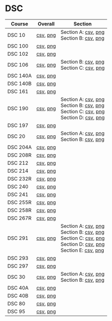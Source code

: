 # DSC

| Course | Overall | Section |
| ------ | ------- | ------- |
| DSC 10 | [csv](https://github.com/UCSD-Historical-Enrollment-Data/2025Spring/blob/main/overall/DSC%2010.csv), [png](https://raw.githubusercontent.com/UCSD-Historical-Enrollment-Data/2025Spring/main/plot_overall/DSC%2010.png) | Section A: [csv](https://github.com/UCSD-Historical-Enrollment-Data/2025Spring/blob/main/section/DSC%2010_A.csv), [png](https://raw.githubusercontent.com/UCSD-Historical-Enrollment-Data/2025Spring/main/plot_section/DSC%2010_A.png)<br>Section B: [csv](https://github.com/UCSD-Historical-Enrollment-Data/2025Spring/blob/main/section/DSC%2010_B.csv), [png](https://raw.githubusercontent.com/UCSD-Historical-Enrollment-Data/2025Spring/main/plot_section/DSC%2010_B.png) |
| DSC 100 | [csv](https://github.com/UCSD-Historical-Enrollment-Data/2025Spring/blob/main/overall/DSC%20100.csv), [png](https://raw.githubusercontent.com/UCSD-Historical-Enrollment-Data/2025Spring/main/plot_overall/DSC%20100.png) |  |
| DSC 102 | [csv](https://github.com/UCSD-Historical-Enrollment-Data/2025Spring/blob/main/overall/DSC%20102.csv), [png](https://raw.githubusercontent.com/UCSD-Historical-Enrollment-Data/2025Spring/main/plot_overall/DSC%20102.png) |  |
| DSC 106 | [csv](https://github.com/UCSD-Historical-Enrollment-Data/2025Spring/blob/main/overall/DSC%20106.csv), [png](https://raw.githubusercontent.com/UCSD-Historical-Enrollment-Data/2025Spring/main/plot_overall/DSC%20106.png) | Section B: [csv](https://github.com/UCSD-Historical-Enrollment-Data/2025Spring/blob/main/section/DSC%20106_B.csv), [png](https://raw.githubusercontent.com/UCSD-Historical-Enrollment-Data/2025Spring/main/plot_section/DSC%20106_B.png)<br>Section C: [csv](https://github.com/UCSD-Historical-Enrollment-Data/2025Spring/blob/main/section/DSC%20106_C.csv), [png](https://raw.githubusercontent.com/UCSD-Historical-Enrollment-Data/2025Spring/main/plot_section/DSC%20106_C.png) |
| DSC 140A | [csv](https://github.com/UCSD-Historical-Enrollment-Data/2025Spring/blob/main/overall/DSC%20140A.csv), [png](https://raw.githubusercontent.com/UCSD-Historical-Enrollment-Data/2025Spring/main/plot_overall/DSC%20140A.png) |  |
| DSC 140B | [csv](https://github.com/UCSD-Historical-Enrollment-Data/2025Spring/blob/main/overall/DSC%20140B.csv), [png](https://raw.githubusercontent.com/UCSD-Historical-Enrollment-Data/2025Spring/main/plot_overall/DSC%20140B.png) |  |
| DSC 161 | [csv](https://github.com/UCSD-Historical-Enrollment-Data/2025Spring/blob/main/overall/DSC%20161.csv), [png](https://raw.githubusercontent.com/UCSD-Historical-Enrollment-Data/2025Spring/main/plot_overall/DSC%20161.png) |  |
| DSC 190 | [csv](https://github.com/UCSD-Historical-Enrollment-Data/2025Spring/blob/main/overall/DSC%20190.csv), [png](https://raw.githubusercontent.com/UCSD-Historical-Enrollment-Data/2025Spring/main/plot_overall/DSC%20190.png) | Section A: [csv](https://github.com/UCSD-Historical-Enrollment-Data/2025Spring/blob/main/section/DSC%20190_A.csv), [png](https://raw.githubusercontent.com/UCSD-Historical-Enrollment-Data/2025Spring/main/plot_section/DSC%20190_A.png)<br>Section B: [csv](https://github.com/UCSD-Historical-Enrollment-Data/2025Spring/blob/main/section/DSC%20190_B.csv), [png](https://raw.githubusercontent.com/UCSD-Historical-Enrollment-Data/2025Spring/main/plot_section/DSC%20190_B.png)<br>Section C: [csv](https://github.com/UCSD-Historical-Enrollment-Data/2025Spring/blob/main/section/DSC%20190_C.csv), [png](https://raw.githubusercontent.com/UCSD-Historical-Enrollment-Data/2025Spring/main/plot_section/DSC%20190_C.png)<br>Section D: [csv](https://github.com/UCSD-Historical-Enrollment-Data/2025Spring/blob/main/section/DSC%20190_D.csv), [png](https://raw.githubusercontent.com/UCSD-Historical-Enrollment-Data/2025Spring/main/plot_section/DSC%20190_D.png) |
| DSC 197 | [csv](https://github.com/UCSD-Historical-Enrollment-Data/2025Spring/blob/main/overall/DSC%20197.csv), [png](https://raw.githubusercontent.com/UCSD-Historical-Enrollment-Data/2025Spring/main/plot_overall/DSC%20197.png) |  |
| DSC 20 | [csv](https://github.com/UCSD-Historical-Enrollment-Data/2025Spring/blob/main/overall/DSC%2020.csv), [png](https://raw.githubusercontent.com/UCSD-Historical-Enrollment-Data/2025Spring/main/plot_overall/DSC%2020.png) | Section A: [csv](https://github.com/UCSD-Historical-Enrollment-Data/2025Spring/blob/main/section/DSC%2020_A.csv), [png](https://raw.githubusercontent.com/UCSD-Historical-Enrollment-Data/2025Spring/main/plot_section/DSC%2020_A.png)<br>Section B: [csv](https://github.com/UCSD-Historical-Enrollment-Data/2025Spring/blob/main/section/DSC%2020_B.csv), [png](https://raw.githubusercontent.com/UCSD-Historical-Enrollment-Data/2025Spring/main/plot_section/DSC%2020_B.png) |
| DSC 204A | [csv](https://github.com/UCSD-Historical-Enrollment-Data/2025Spring/blob/main/overall/DSC%20204A.csv), [png](https://raw.githubusercontent.com/UCSD-Historical-Enrollment-Data/2025Spring/main/plot_overall/DSC%20204A.png) |  |
| DSC 208R | [csv](https://github.com/UCSD-Historical-Enrollment-Data/2025Spring/blob/main/overall/DSC%20208R.csv), [png](https://raw.githubusercontent.com/UCSD-Historical-Enrollment-Data/2025Spring/main/plot_overall/DSC%20208R.png) |  |
| DSC 212 | [csv](https://github.com/UCSD-Historical-Enrollment-Data/2025Spring/blob/main/overall/DSC%20212.csv), [png](https://raw.githubusercontent.com/UCSD-Historical-Enrollment-Data/2025Spring/main/plot_overall/DSC%20212.png) |  |
| DSC 214 | [csv](https://github.com/UCSD-Historical-Enrollment-Data/2025Spring/blob/main/overall/DSC%20214.csv), [png](https://raw.githubusercontent.com/UCSD-Historical-Enrollment-Data/2025Spring/main/plot_overall/DSC%20214.png) |  |
| DSC 232R | [csv](https://github.com/UCSD-Historical-Enrollment-Data/2025Spring/blob/main/overall/DSC%20232R.csv), [png](https://raw.githubusercontent.com/UCSD-Historical-Enrollment-Data/2025Spring/main/plot_overall/DSC%20232R.png) |  |
| DSC 240 | [csv](https://github.com/UCSD-Historical-Enrollment-Data/2025Spring/blob/main/overall/DSC%20240.csv), [png](https://raw.githubusercontent.com/UCSD-Historical-Enrollment-Data/2025Spring/main/plot_overall/DSC%20240.png) |  |
| DSC 241 | [csv](https://github.com/UCSD-Historical-Enrollment-Data/2025Spring/blob/main/overall/DSC%20241.csv), [png](https://raw.githubusercontent.com/UCSD-Historical-Enrollment-Data/2025Spring/main/plot_overall/DSC%20241.png) |  |
| DSC 255R | [csv](https://github.com/UCSD-Historical-Enrollment-Data/2025Spring/blob/main/overall/DSC%20255R.csv), [png](https://raw.githubusercontent.com/UCSD-Historical-Enrollment-Data/2025Spring/main/plot_overall/DSC%20255R.png) |  |
| DSC 258R | [csv](https://github.com/UCSD-Historical-Enrollment-Data/2025Spring/blob/main/overall/DSC%20258R.csv), [png](https://raw.githubusercontent.com/UCSD-Historical-Enrollment-Data/2025Spring/main/plot_overall/DSC%20258R.png) |  |
| DSC 267R | [csv](https://github.com/UCSD-Historical-Enrollment-Data/2025Spring/blob/main/overall/DSC%20267R.csv), [png](https://raw.githubusercontent.com/UCSD-Historical-Enrollment-Data/2025Spring/main/plot_overall/DSC%20267R.png) |  |
| DSC 291 | [csv](https://github.com/UCSD-Historical-Enrollment-Data/2025Spring/blob/main/overall/DSC%20291.csv), [png](https://raw.githubusercontent.com/UCSD-Historical-Enrollment-Data/2025Spring/main/plot_overall/DSC%20291.png) | Section A: [csv](https://github.com/UCSD-Historical-Enrollment-Data/2025Spring/blob/main/section/DSC%20291_A.csv), [png](https://raw.githubusercontent.com/UCSD-Historical-Enrollment-Data/2025Spring/main/plot_section/DSC%20291_A.png)<br>Section B: [csv](https://github.com/UCSD-Historical-Enrollment-Data/2025Spring/blob/main/section/DSC%20291_B.csv), [png](https://raw.githubusercontent.com/UCSD-Historical-Enrollment-Data/2025Spring/main/plot_section/DSC%20291_B.png)<br>Section C: [csv](https://github.com/UCSD-Historical-Enrollment-Data/2025Spring/blob/main/section/DSC%20291_C.csv), [png](https://raw.githubusercontent.com/UCSD-Historical-Enrollment-Data/2025Spring/main/plot_section/DSC%20291_C.png)<br>Section D: [csv](https://github.com/UCSD-Historical-Enrollment-Data/2025Spring/blob/main/section/DSC%20291_D.csv), [png](https://raw.githubusercontent.com/UCSD-Historical-Enrollment-Data/2025Spring/main/plot_section/DSC%20291_D.png)<br>Section E: [csv](https://github.com/UCSD-Historical-Enrollment-Data/2025Spring/blob/main/section/DSC%20291_E.csv), [png](https://raw.githubusercontent.com/UCSD-Historical-Enrollment-Data/2025Spring/main/plot_section/DSC%20291_E.png) |
| DSC 293 | [csv](https://github.com/UCSD-Historical-Enrollment-Data/2025Spring/blob/main/overall/DSC%20293.csv), [png](https://raw.githubusercontent.com/UCSD-Historical-Enrollment-Data/2025Spring/main/plot_overall/DSC%20293.png) |  |
| DSC 297 | [csv](https://github.com/UCSD-Historical-Enrollment-Data/2025Spring/blob/main/overall/DSC%20297.csv), [png](https://raw.githubusercontent.com/UCSD-Historical-Enrollment-Data/2025Spring/main/plot_overall/DSC%20297.png) |  |
| DSC 30 | [csv](https://github.com/UCSD-Historical-Enrollment-Data/2025Spring/blob/main/overall/DSC%2030.csv), [png](https://raw.githubusercontent.com/UCSD-Historical-Enrollment-Data/2025Spring/main/plot_overall/DSC%2030.png) | Section A: [csv](https://github.com/UCSD-Historical-Enrollment-Data/2025Spring/blob/main/section/DSC%2030_A.csv), [png](https://raw.githubusercontent.com/UCSD-Historical-Enrollment-Data/2025Spring/main/plot_section/DSC%2030_A.png)<br>Section B: [csv](https://github.com/UCSD-Historical-Enrollment-Data/2025Spring/blob/main/section/DSC%2030_B.csv), [png](https://raw.githubusercontent.com/UCSD-Historical-Enrollment-Data/2025Spring/main/plot_section/DSC%2030_B.png) |
| DSC 40A | [csv](https://github.com/UCSD-Historical-Enrollment-Data/2025Spring/blob/main/overall/DSC%2040A.csv), [png](https://raw.githubusercontent.com/UCSD-Historical-Enrollment-Data/2025Spring/main/plot_overall/DSC%2040A.png) |  |
| DSC 40B | [csv](https://github.com/UCSD-Historical-Enrollment-Data/2025Spring/blob/main/overall/DSC%2040B.csv), [png](https://raw.githubusercontent.com/UCSD-Historical-Enrollment-Data/2025Spring/main/plot_overall/DSC%2040B.png) |  |
| DSC 80 | [csv](https://github.com/UCSD-Historical-Enrollment-Data/2025Spring/blob/main/overall/DSC%2080.csv), [png](https://raw.githubusercontent.com/UCSD-Historical-Enrollment-Data/2025Spring/main/plot_overall/DSC%2080.png) |  |
| DSC 95 | [csv](https://github.com/UCSD-Historical-Enrollment-Data/2025Spring/blob/main/overall/DSC%2095.csv), [png](https://raw.githubusercontent.com/UCSD-Historical-Enrollment-Data/2025Spring/main/plot_overall/DSC%2095.png) |  |

